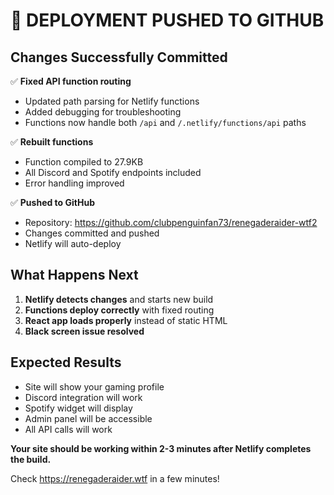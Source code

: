 # 🚀 DEPLOYMENT PUSHED TO GITHUB

## Changes Successfully Committed
✅ **Fixed API function routing**
- Updated path parsing for Netlify functions
- Added debugging for troubleshooting
- Functions now handle both `/api` and `/.netlify/functions/api` paths

✅ **Rebuilt functions**
- Function compiled to 27.9KB
- All Discord and Spotify endpoints included
- Error handling improved

✅ **Pushed to GitHub**
- Repository: https://github.com/clubpenguinfan73/renegaderaider-wtf2
- Changes committed and pushed
- Netlify will auto-deploy

## What Happens Next
1. **Netlify detects changes** and starts new build
2. **Functions deploy correctly** with fixed routing
3. **React app loads properly** instead of static HTML
4. **Black screen issue resolved**

## Expected Results
- Site will show your gaming profile
- Discord integration will work
- Spotify widget will display
- Admin panel will be accessible
- All API calls will work

**Your site should be working within 2-3 minutes after Netlify completes the build.**

Check https://renegaderaider.wtf in a few minutes!